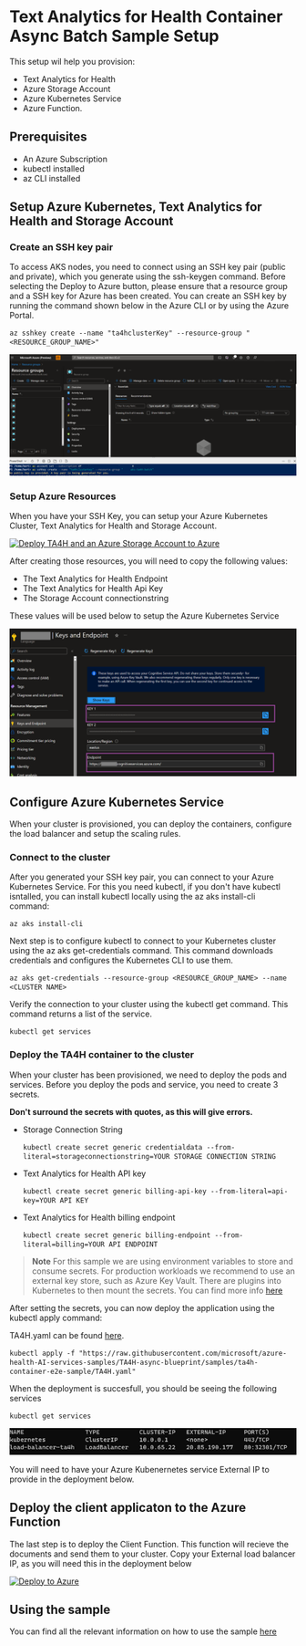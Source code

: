 # Text Analytics for Health Container Async Batch Sample Setup

This setup wil help you provision: 
- Text Analytics for Health
- Azure Storage Account
- Azure Kubernetes Service 
- Azure Function.

## Prerequisites
- An Azure Subscription
- kubectl installed 
- az CLI installed 

## Setup Azure Kubernetes, Text Analytics for Health and Storage Account

### Create an SSH key pair

To access AKS nodes, you need to connect using an SSH key pair (public and private), which you generate using the ssh-keygen command. Before selecting the Deploy to Azure button, please ensure that a resource group and a SSH key for Azure has been created. You can create an SSH key by running the command shown below in the Azure CLI or by using the Azure Portal.

```
az sshkey create --name "ta4hclusterKey" --resource-group "<RESOURCE_GROUP_NAME>"
```

!["A screenshot that shows how to generate the ssh key"](/media/text-analytics-for-health-batch-async/ssh.png)

### Setup Azure Resources

When you have your SSH Key, you can setup your Azure Kubernetes Cluster, Text Analytics for Health and Storage Account.

[![Deploy TA4H and an Azure Storage Account to Azure](https://aka.ms/deploytoazurebutton)](https://portal.azure.com/#create/Microsoft.Template/uri/https%3A%2F%2Fraw.githubusercontent.com%2Fmicrosoft%2Fazure-health-AI-services-samples%2FTA4H-async-blueprint%2Fsamples%2Fta4h-container-e2e-sample%2Fazuredeploy-kubernetes-and-services.json)

After creating those resources, you will need to copy the following values:
- The Text Analytics for Health Endpoint
- The Text Analytics for Health Api Key
- The Storage Account connectionstring

These values will be used below to setup the Azure Kubernetes Service

!["A screenshot of the TA4H endpoint end key"](/media/text-analytics-for-health-batch-async/ta4h-keys.png)


## Configure Azure Kubernetes Service

When your cluster is provisioned, you can deploy the containers, configure the load balancer and setup the scaling rules.

### Connect to the cluster

After you generated your SSH key pair, you can connect to your Azure Kubernetes Service.
For this you need kubectl, if you don't have kubectl isntalled, you can install kubectl locally using the az aks install-cli command:
```cli
az aks install-cli
```

Next step is to configure kubectl to connect to your Kubernetes cluster using the az aks get-credentials command. This command downloads credentials and configures the Kubernetes CLI to use them.

```cli
az aks get-credentials --resource-group <RESOURCE_GROUP_NAME> --name <CLUSTER NAME>
```

Verify the connection to your cluster using the kubectl get command. This command returns a list of the service.

```cli
kubectl get services
```

### Deploy the TA4H container to the cluster

When your cluster has been provisioned, we need to deploy the pods and services.
Before you deploy the pods and service, you need to create 3 secrets.

**Don't surround the secrets with quotes, as this will give errors.**

- Storage Connection String
    ```cli
    kubectl create secret generic credentialdata --from-literal=storageconnectionstring=YOUR STORAGE CONNECTION STRING
    ```
- Text Analytics for Health API key
    ```cli
    kubectl create secret generic billing-api-key --from-literal=api-key=YOUR API KEY
    ```
- Text Analytics for Health billing endpoint
    ```cli
    kubectl create secret generic billing-endpoint --from-literal=billing=YOUR API ENDPOINT
    ```

> **Note**
> For this sample we are using environment variables to store and consume secrets. For production workloads we recommend to use an external key store, such as Azure Key Vault. There are plugins into Kubernetes to then mount the secrets. You can find more info [here](https://learn.microsoft.com/en-us/azure/aks/csi-secrets-store-driver)

After setting the secrets, you can now deploy the application using the kubectl apply command:

TA4H.yaml can be found [here](samples\ta4h-container-e2e-sample\TA4H.yaml).
```cli
kubectl apply -f "https://raw.githubusercontent.com/microsoft/azure-health-AI-services-samples/TA4H-async-blueprint/samples/ta4h-container-e2e-sample/TA4H.yaml"
```

When the deployment is succesfull, you should be seeing the following services

```cli
kubectl get services
```

!["A screenshot of the kubernetes services"](/media/text-analytics-for-health-batch-async/services.png)

You will need to have your Azure Kubenernetes service External IP to provide in the deployment below.

## Deploy the client applicaton to the Azure Function

The last step is to deploy the Client Function. This function will recieve the documents and send them to your cluster. 
Copy your External load balancer IP, as you will need this in the deployment below

[![Deploy to Azure](https://aka.ms/deploytoazurebutton)](https://portal.azure.com/#create/Microsoft.Template/uri/https%3A%2F%2Fraw.githubusercontent.com%2Fmicrosoft%2Fazure-health-AI-services-samples%2FTA4H-async-blueprint%2Fsamples%2Fta4h-container-e2e-sample%2Fazuredeploy-function.json)


## Using the sample

You can find all the relevant information on how to use the sample [here](Usage.md)